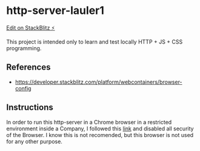 # http-server-lauler1

[Edit on StackBlitz ⚡️](https://stackblitz.com/edit/http-server-lauler1)

This project is intended only to learn and test locally HTTP + JS + CSS programming.

## References

- https://developer.stackblitz.com/platform/webcontainers/browser-config

## Instructions

In order to run this http-server in a Chrome browser in a restricted environment inside a Company, I followed this [link](https://developer.stackblitz.com/platform/webcontainers/browser-config) and disabled all security of the Browser. I know this is not recomended, but this browser is not used for any other purpose.
